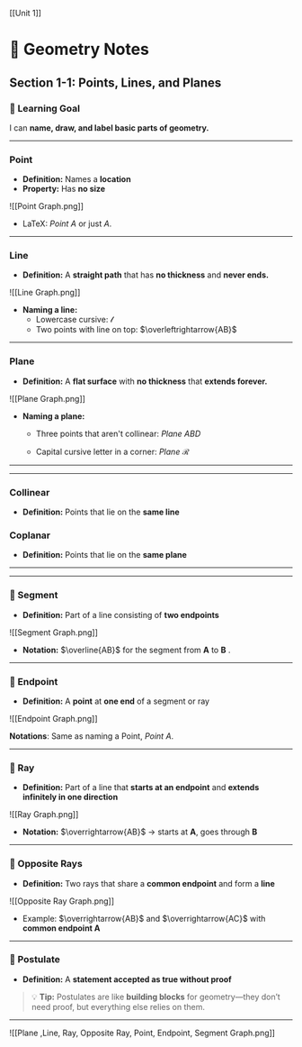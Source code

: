 [[Unit 1]]
# 📐 Geometry Notes

## Section 1-1: Points, Lines, and Planes  

### 📘 Learning Goal  
I can **name, draw, and label basic parts of geometry.**  

---


###  Point  
- **Definition:** Names a **location**  
- **Property:** Has **no size**  

![[Point Graph.png]]  
- LaTeX: $Point$ $A$ or just $A$.

---

### Line  
- **Definition:** A **straight path** that has **no thickness** and **never ends.**  

![[Line Graph.png]]  
- **Naming a line:**  
  - Lowercase cursive: $\mathcal{l}$ 
  - Two points with line on top: $\overleftrightarrow{AB}$

---

### Plane  
- **Definition:** A **flat surface** with **no thickness** that **extends forever.**  

![[Plane Graph.png]]  
- **Naming a plane:**  

  - Three points that aren't collinear: $Plane$ $ABD$

  - Capital cursive letter in a corner: $Plane$ $\mathcal{R}$

---

___

### Collinear  
- **Definition:** Points that lie on the **same line**  

### Coplanar  
- **Definition:** Points that lie on the **same plane**  

---

---

### 🔹 Segment  
- **Definition:** Part of a line consisting of **two endpoints**  

![[Segment Graph.png]]  
- **Notation:** $\overline{AB}$ for the segment from **A** to **B** .

---

### 🔸 Endpoint  
- **Definition:** A **point** at **one end** of a segment or ray  

![[Endpoint Graph.png]]

**Notations**: Same as naming a Point, $Point$ $A$.

---

### 🔹 Ray  
- **Definition:** Part of a line that **starts at an endpoint** and **extends infinitely in one direction**  

![[Ray Graph.png]]
- **Notation:** $\overrightarrow{AB}$ → starts at **A**, goes through **B**  

---

### 🔸 Opposite Rays  
- **Definition:** Two rays that share a **common endpoint** and form a **line**  

![[Opposite Ray Graph.png]]
- Example: $\overrightarrow{AB}$ and $\overrightarrow{AC}$ with **common endpoint A**

---

### 📌 Postulate  
- **Definition:** A **statement accepted as true without proof**  

> 💡 **Tip:** Postulates are like **building blocks** for geometry—they don’t need proof, but everything else relies on them.  

---
![[Plane ,Line, Ray, Opposite Ray, Point, Endpoint, Segment Graph.png]]